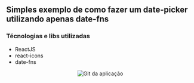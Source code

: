 ## Simples exemplo de como fazer um date-picker utilizando apenas date-fns


### Técnologias e libs utilizadas
 - ReactJS
 - react-icons
 - date-fns


<p align="center">
<img src="https://user-images.githubusercontent.com/40186689/82107170-ef104500-96fb-11ea-8de8-a5be18517107.gif" alt="Git da aplicação" />
</p>
